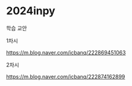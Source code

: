 # 2024inpy

학습 교안 

1차시 

https://m.blog.naver.com/icbanq/222869451063

2차시 

https://m.blog.naver.com/icbanq/222874162899
